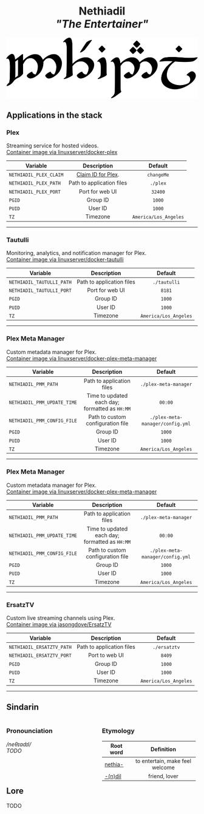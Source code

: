 <div align="center">

# Nethiadil <br>_"The Entertainer"_

<img src="../resources/images/nethiadil.svg" alt="Nethiadil written in Tengwar" style="max-width:100%;">

</div>

## Applications in the stack

### Plex

Streaming service for hosted videos.  
[Container image via linuxserver/docker-plex](https://github.com/linuxserver/docker-plex)

| Variable | Description | Default |
|-----------|:----------:|:----------:|
| `NETHIADIL_PLEX_CLAIM` | [Claim ID for Plex](https://www.plex.tv/claim/). | `changeMe` |
| `NETHIADIL_PLEX_PATH` | Path to application files | `./plex` |
| `NETHIADIL_PLEX_PORT` | Port for web UI | `32400` |
| `PGID` | Group ID | `1000` |
| `PUID` | User ID | `1000` |
| `TZ` | Timezone | `America/Los_Angeles` |

---

### Tautulli

Monitoring, analytics, and notification manager for Plex.  
[Container image via linuxserver/docker-tautulli](https://github.com/linuxserver/docker-tautulli)

| Variable | Description | Default |
|-----------|:----------:|:----------:|
| `NETHIADIL_TAUTULLI_PATH` | Path to application files | `./tautulli` |
| `NETHIADIL_TAUTULLI_PORT` | Port for web UI | `8181` |
| `PGID` | Group ID | `1000` |
| `PUID` | User ID | `1000` |
| `TZ` | Timezone | `America/Los_Angeles` |

---

### Plex Meta Manager

Custom metadata manager for Plex.  
[Container image via linuxserver/docker-plex-meta-manager](https://github.com/linuxserver/docker-plex-meta-manager)

| Variable | Description | Default |
|-----------|:----------:|:----------:|
| `NETHIADIL_PMM_PATH` | Path to application files | `./plex-meta-manager` |
| `NETHIADIL_PMM_UPDATE_TIME` | Time to updated each day; formatted as `HH:MM` | `00:00` |
| `NETHIADIL_PMM_CONFIG_FILE` | Path to custom configuration file | `./plex-meta-manager/config.yml` |
| `PGID` | Group ID | `1000` |
| `PUID` | User ID | `1000` |
| `TZ` | Timezone | `America/Los_Angeles` |

---

### Plex Meta Manager

Custom metadata manager for Plex.  
[Container image via linuxserver/docker-plex-meta-manager](https://github.com/linuxserver/docker-plex-meta-manager)

| Variable | Description | Default |
|-----------|:----------:|:----------:|
| `NETHIADIL_PMM_PATH` | Path to application files | `./plex-meta-manager` |
| `NETHIADIL_PMM_UPDATE_TIME` | Time to updated each day; formatted as `HH:MM` | `00:00` |
| `NETHIADIL_PMM_CONFIG_FILE` | Path to custom configuration file | `./plex-meta-manager/config.yml` |
| `PGID` | Group ID | `1000` |
| `PUID` | User ID | `1000` |
| `TZ` | Timezone | `America/Los_Angeles` |

---

### ErsatzTV

Custom live streaming channels using Plex.  
[Container image via jasongdove/ErsatzTV](https://github.com/jasongdove/ErsatzTV)

| Variable | Description | Default |
|-----------|:----------:|:----------:|
| `NETHIADIL_ERSATZTV_PATH` | Path to application files | `./ersatztv` |
| `NETHIADIL_ERSATZTV_PORT` | Port to web UI | `8409` |
| `PGID` | Group ID | `1000` |
| `PUID` | User ID | `1000` |
| `TZ` | Timezone | `America/Los_Angeles` |

---

## Sindarin

<div style="width:49%; margin-right:1%; float:left;">

### Pronounciation

_/neθɪadɪl/_  
_TODO_

</div>

<div style="width:49%; margin-right:1%; float:left;">

### Etymology

| Root word | Definition |
|-----------|:----------:|
| [nethia-](https://www.elfdict.com/wt/14193)       | to entertain, make feel welcome        |
| [-(n)dil](https://www.elfdict.com/wt/513239)     | friend, lover       |

</div>

## Lore

TODO
